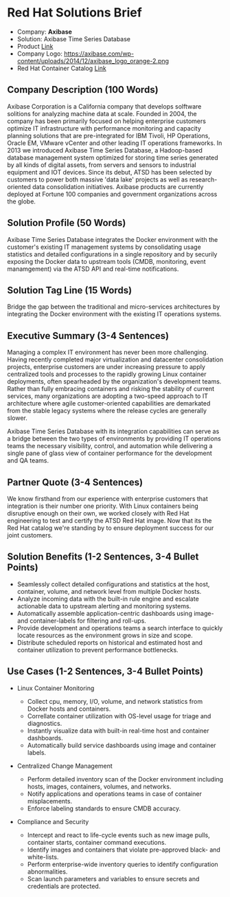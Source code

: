 # Red Hat Solutions Brief

* Company: **Axibase**
* Solution: Axibase Time Series Database
* Product [Link](https://axibase.com/products/axibase-time-series-database/)
* Company Logo: https://axibase.com/wp-content/uploads/2014/12/axibase_logo_orange-2.png
* Red Hat Container Catalog [Link](https://access.redhat.com/containers/?tab=tags#/registry.connect.redhat.com/axibase/atsd)

## Company Description (100 Words)

Axibase Corporation is a California company that develops solftware solitions for analyzing machine data at scale. Founded in 2004, the company has been primarily focused on helping enterprise customers optimize IT infrastructure with performance monitoring and capacity planning solutions that are pre-integrated for IBM Tivoli, HP Operations, Oracle EM, VMware vCenter and other leading IT operations frameworks. In 2013 we introduced Axibase Time Series Database, a Hadoop-based database management system optimized for storing time series generated by all kinds of digital assets, from servers and sensors to industrial equipment and IOT devices. Since its debut, ATSD has been selected by customers to power both massive 'data lake' projects as well as research-oriented data consolidation initiatives. Axibase products are currently deployed at Fortune 100 companies and government organizations across the globe. 

## Solution Profile (50 Words)

Axibase Time Series Database integrates the Docker environment with the customer's existing IT management systems by consolidating usage statistics and detailed configurations in a single repository and by securily exposing the Docker data to upstream tools (CMDB, monitoring, event manamgement) via the ATSD API and real-time notifications.

## Solution Tag Line (15 Words)

Bridge the gap between the traditional and micro-services architectures by integrating the Docker environment with the existing IT operations systems.

## Executive Summary (3-4 Sentences)

Managing a complex IT environment has never been more challenging. Having recently completed major virtualization and datacenter consolidation projects, enterprise customers are under increasing pressure to apply centralized tools and processes to the rapidly growing Linux container deployments, often spearheaded by the organization's development teams. Rather than fully embracing containers and risking the stability of current services, many organizations are adopting a two-speed approach to IT architecture where agile customer-oriented capabilities are demarkated from the stable legacy systems where the release cycles are generally slower.

Axibase Time Series Database with its integration capabilities can serve as a bridge between the two types of environments by providing IT operations teams the necessary visibility, control, and automation while delivering a single pane of glass view of container performance for the development and QA teams.

## Partner Quote (3-4 Sentences)

We know firsthand from our experience with enterprise customers that integration is their number one priority. With Linux containers being disruptive enough on their own, we worked closely with Red Hat engineering to test and certify the ATSD Red Hat image. Now that its the Red Hat catalog we're standing by to ensure deployment success for our joint customers.

## Solution Benefits (1-2 Sentences, 3-4 Bullet Points)

* Seamlessly collect detailed configurations and statistics at the host, container, volume, and network level from multiple Docker hosts.
* Analyze incoming data with the built-in rule engine and escalate actionable data to upstream alerting and monitoring systems.
* Automatically assemble application-centric dashboards using image- and container-labels for filtering and roll-ups.
* Provide development and operations teams a search interface to quickly locate resources as the environment grows in size and scope.
* Distribute scheduled reports on historical and estimated host and container utilization to prevent performance bottlenecks.

## Use Cases (1-2 Sentences, 3-4 Bullet Points)

* Linux Container Monitoring
  - Collect cpu, memory, I/O, volume, and network statistics from Docker hosts and containers.
  - Correllate container utilization with OS-level usage for triage and diagnostics.
  - Instantly visualize data with built-in real-time host and container dashboards.
  - Automatically build service dashboards using image and container labels.

* Centralized Change Management
  - Perform detailed inventory scan of the Docker environment including hosts, images, containers, volumes, and networks.
  - Notify applications and operations teams in case of container misplacements.
  - Enforce labeling standards to ensure CMDB accuracy.

* Compliance and Security
  - Intercept and react to life-cycle events such as new image pulls, container starts, container command executions.
  - Identify images and containers that violate pre-approved black- and white-lists.
  - Perform enterprise-wide inventory queries to identify configuration abnormalities.
  - Scan launch parameters and variables to ensure secrets and credentials are protected.
